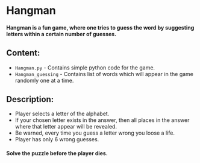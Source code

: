 # Hangman
#### Hangman is a fun game, where one tries to guess the word by suggesting letters within a certain number of guesses. 

## Content:
* `Hangman.py` - Contains simple python code for the game.
* `Hangman_guessing` - Contains list of words which will appear in the game randomly one at a time.

## Description:
* Player selects a letter of the alphabet.
* If your chosen letter exists in the answer, then all places in the answer where that letter appear will be revealed.
* Be warned, every time you guess a letter wrong you loose a life.
* Player has only 6 wrong guesses.

#### Solve the puzzle before the player dies.
